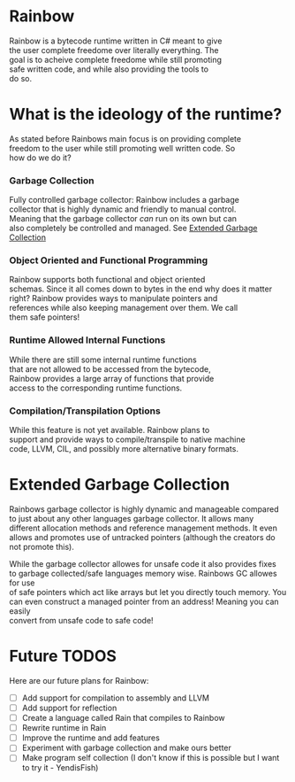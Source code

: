 # Rainbow

Rainbow is a bytecode runtime written in C# meant to give  
the user complete freedome over literally everything. The  
goal is to acheive complete freedome while still promoting  
safe written code, and while also providing the tools to  
do so.  

# What is the ideology of the runtime?

As stated before Rainbows main focus is on providing complete  
freedom to the user while still promoting well written code. So  
how do we do it?

### Garbage Collection
Fully controlled garbage collector: Rainbow includes a garbage  
collector that is highly dynamic and friendly to manual control.  
Meaning that the garbage collector *can* run on its own but can  
also completely be controlled and managed. See [Extended Garbage Collection](#extended-garbage-collection)

### Object Oriented and Functional Programming
Rainbow supports both functional and object oriented  
schemas. Since it all comes down to bytes in the end why does it matter  
right? Rainbow provides ways to manipulate pointers and  
references while also keeping management over them. We call  
them safe pointers!

### Runtime Allowed Internal Functions
While there are still some internal runtime functions  
that are not allowed to be accessed from the bytecode,  
Rainbow provides a large array of functions that provide  
access to the corresponding runtime functions.

### Compilation/Transpilation Options
While this feature is not yet available. Rainbow plans to  
support and provide ways to compile/transpile to native machine  
code, LLVM, CIL, and possibly more alternative binary formats.

# Extended Garbage Collection

Rainbows garbage collector is highly dynamic and manageable compared  
to just about any other languages garbage collector. It allows many  
different allocation methods and reference management methods. It even  
allows and promotes use of untracked pointers (although the creators do  
not promote this).

While the garbage collector allowes for unsafe code it also provides fixes  
to garbage collected/safe languages memory wise. Rainbows GC allowes for use  
of safe pointers which act like arrays but let you directly touch memory. You  
can even construct a managed pointer from an address! Meaning you can easily  
convert from unsafe code to safe code!

# Future TODOS

Here are our future plans for Rainbow:

- [ ] Add support for compilation to assembly and LLVM
- [ ] Add support for reflection
- [ ] Create a language called Rain that compiles to Rainbow
- [ ] Rewrite runtime in Rain
- [ ] Improve the runtime and add features
- [ ] Experiment with garbage collection and make ours better
- [ ] Make program self collection (I don't know if this is possible but I want to try it - YendisFish)
